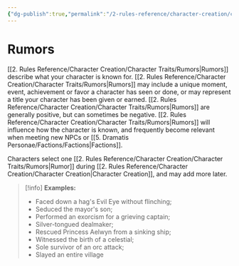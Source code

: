```yaml
---
{"dg-publish":true,"permalink":"/2-rules-reference/character-creation/character-traits/rumors/","noteIcon":""}
---
```


# Rumors

[[2. Rules Reference/Character Creation/Character Traits/Rumors\|Rumors]] describe what your character is known for. [[2. Rules Reference/Character Creation/Character Traits/Rumors\|Rumors]] may include a unique moment, event, achievement or favor a character has seen or done, or may represent a title your character has been given or earned. [[2. Rules Reference/Character Creation/Character Traits/Rumors\|Rumors]] are generally positive, but can sometimes be negative. [[2. Rules Reference/Character Creation/Character Traits/Rumors\|Rumors]] will influence how the character is known, and frequently become relevant when meeting new NPCs or [[5. Dramatis Personae/Factions/Factions\|Factions]].  

Characters select one [[2. Rules Reference/Character Creation/Character Traits/Rumors\|Rumor]] during [[2. Rules Reference/Character Creation/Character Creation\|Character Creation]], and may add more later.

>[!info]
>**Examples:** 
>
>- Faced down a hag's Evil Eye without flinching; 
>- Seduced the mayor's son;
>- Performed an exorcism for a grieving captain; 
>- Silver-tongued dealmaker; 
>- Rescued Princess Aelwyn from a sinking ship; 
>- Witnessed the birth of a celestial;
>- Sole survivor of an orc attack; 
>- Slayed an entire village

